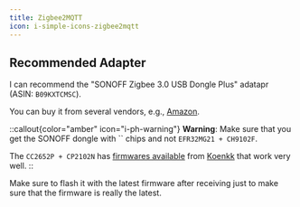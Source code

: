 ```yaml
---
title: Zigbee2MQTT
icon: i-simple-icons-zigbee2mqtt
---
```


## Recommended Adapter

I can recommend the "SONOFF Zigbee 3.0 USB Dongle Plus" adatapr (ASIN: `B09KXTCMSC`).

You can buy it from several vendors, e.g., [Amazon](https://www.amazon.com/dp/B09KXTCMSC).

::callout{color="amber" icon="i-ph-warning"}
**Warning**: Make sure that you get the SONOFF dongle with `` chips and not `EFR32MG21 + CH9102F`.

The `CC2652P + CP2102N` has [firmwares available](https://github.com/Koenkk/Z-Stack-firmware/) from [Koenkk](https://github.com/Koenkk) that work very well.
::

Make sure to flash it with the latest firmware after receiving just to make sure that the firmware is really the latest.
